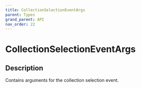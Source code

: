 ```yaml
---
title: CollectionSelectionEventArgs
parent: Types
grand_parent: API
nav_order: 22
---
```


# CollectionSelectionEventArgs

## Description

Contains arguments for the collection selection event.
